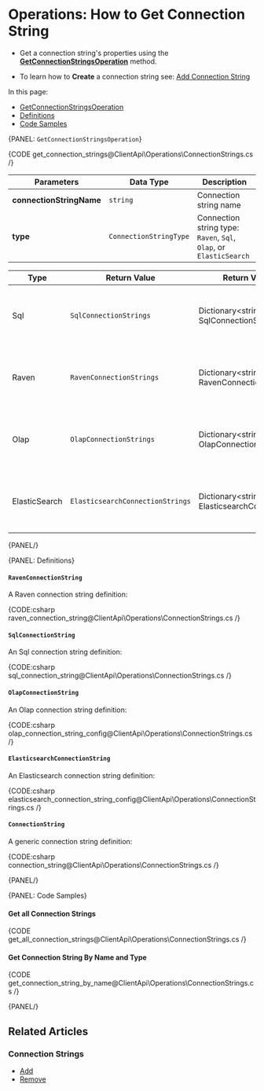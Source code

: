 # Operations: How to Get Connection String

* Get a connection string's properties using the [**GetConnectionStringsOperation**](../../../../client-api/operations/maintenance/connection-strings/get-connection-string#getconnectionstringsoperation) method.

* To learn how to **Create** a connection string see: [Add Connection String](../../../../client-api/operations/maintenance/connection-strings/add-connection-string)


In this page:

* [GetConnectionStringsOperation](../../../../client-api/operations/maintenance/connection-strings/get-connection-string#getconnectionstringsoperation)  
* [Definitions](../../../../client-api/operations/maintenance/connection-strings/get-connection-string#definitions)
* [Code Samples](../../../../client-api/operations/maintenance/connection-strings/get-connection-string#code-samples)

{PANEL: `GetConnectionStringsOperation`}

{CODE get_connection_strings@ClientApi\Operations\ConnectionStrings.cs /}

| Parameters | Data Type | Description |
| ------------- | ----- | ---- |
| **connectionStringName** | `string` | Connection string name |
| **type** | `ConnectionStringType` | Connection string type: `Raven`, `Sql`, `Olap`, or `ElasticSearch`|


| Type | Return Value | Return Value Type | Description |
| ---- | ------------- | ----- | --- |
| Sql | `SqlConnectionStrings` | Dictionary<string, SqlConnectionString> | Dictionary that maps sql connection string name to definition |
| Raven | `RavenConnectionStrings` | Dictionary<string, RavenConnectionString> | Dictionary that maps raven connection string name to definition |
| Olap | `OlapConnectionStrings` |  Dictionary<string, OlapConnectionString> | Dictionary that maps olap connection string name to definition |
| ElasticSearch | `ElasticsearchConnectionStrings` |  Dictionary<string, ElasticsearchConnectionString> | Dictionary that maps elasticsearch connection string name to definition |

{PANEL/}

{PANEL: Definitions}

#### `RavenConnectionString`

A Raven connection string definition:

{CODE:csharp raven_connection_string@ClientApi\Operations\ConnectionStrings.cs /}

#### `SqlConnectionString`

An Sql connection string definition:

{CODE:csharp sql_connection_string@ClientApi\Operations\ConnectionStrings.cs /}

#### `OlapConnectionString`

An Olap connection string definition:

{CODE:csharp olap_connection_string_config@ClientApi\Operations\ConnectionStrings.cs /}

#### `ElasticsearchConnectionString`

An Elasticsearch connection string definition:

{CODE:csharp elasticsearch_connection_string_config@ClientApi\Operations\ConnectionStrings.cs /}

#### `ConnectionString`

A generic connection string definition:

{CODE:csharp connection_string@ClientApi\Operations\ConnectionStrings.cs /}

{PANEL/}

{PANEL: Code Samples}

#### Get all Connection Strings

{CODE get_all_connection_strings@ClientApi\Operations\ConnectionStrings.cs /}

#### Get Connection String By Name and Type

{CODE get_connection_string_by_name@ClientApi\Operations\ConnectionStrings.cs /}

{PANEL/}

## Related Articles

### Connection Strings

- [Add](../../../../client-api/operations/maintenance/connection-strings/add-connection-string)
- [Remove](../../../../client-api/operations/maintenance/connection-strings/remove-connection-string)
